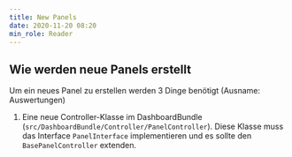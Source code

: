 ```yaml
---
title: New Panels
date: 2020-11-20 08:20
min_role: Reader
---
```

## Wie werden neue Panels erstellt

Um ein neues Panel zu erstellen werden 3 Dinge benötigt (Ausname: Auswertungen)

1. Eine neue Controller-Klasse im DashboardBundle (`src/DashboardBundle/Controller/PanelController`). Diese Klasse muss das Interface `PanelInterface` implementieren und es sollte den `BasePanelController` extenden.  